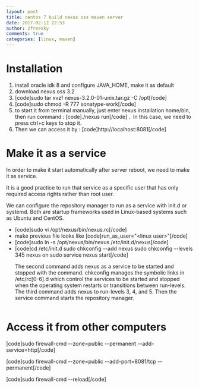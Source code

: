 ```yaml
---
layout: post
title: centos 7 build nexus oss maven server
date: 2017-02-12 22:53
author: 2freesky
comments: true
categories: [linux, maven]
---
```

<h1>Installation</h1>
<ol>
 	<li>install oracle idk 8 and configure JAVA_HOME, make it as default</li>
 	<li>download nexus oss 3.2</li>
 	<li>
[code]sudo tar xvzf nexus-3.2.0-01-unix.tar.gz -C /opt[/code]
</li>
 	<li>
[code]sudo chmod -R 777 sonatype-work[/code]
</li>
 	<li>to start it from terminal manually, just enter nexus installation home/bin, then run command : 
[code]./nexus run[/code]
.  In this case, we need to press ctrl+c keys to stop it.</li>
 	<li>Then we can access it by : 
[code]http://localhost:8081[/code]
</li>
</ol>
<h1>Make it as a service</h1>
In order to make it start automatically after server reboot, we need to make it as service.

It is a good practice to run that service as a specific user that has only required access rights rather than root user.

We can configure the repository manager to run as a service with init.d or systemd. Both are startup frameworks used in Linux-based systems such as Ubuntu and CentOS.
<ul>
 	<li>
[code]sudo vi /opt/nexus/bin/nexus.rc[/code]
</li>
 	<li>make previous file looks like 
[code]run_as_user=&quot;&lt;linux user&gt;&quot;[/code]
</li>
 	<li>
[code]sudo ln -s /opt/nexus/bin/nexus /etc/init.d/nexus[/code]
</li>
 	<li>
[code]cd /etc/init.d
sudo chkconfig --add nexus
sudo chkconfig --levels 345 nexus on
sudo service nexus start[/code]

<div class="page" title="Page 35">
<div class="layoutArea">
<div class="column">

The second command adds nexus as a service to be started and stopped with the command. chkconfig manages the symbolic links in /etc/rc[0-6].d which control the services to be started and stopped when the operating system restarts or transitions between run-levels. The third command adds nexus to run-levels 3, 4, and 5. Then the service command starts the repository manager.

</div>
</div>
</div></li>
</ul>
<h1>Access it from other computers</h1>

[code]sudo firewall-cmd --zone=public --permanent --add-service=http[/code]



[code]sudo firewall-cmd --zone=public --add-port=8081/tcp --permanent[/code]



[code]sudo firewall-cmd --reload[/code]


&nbsp;

&nbsp;
